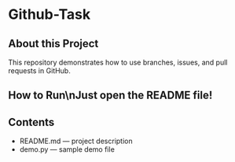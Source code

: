 # Github-Task
## About this Project
This repository demonstrates how to use branches, issues, and pull requests in GitHub.
## How to Run\nJust open the README file!
## Contents
- README.md — project description  
- demo.py — sample demo file  
